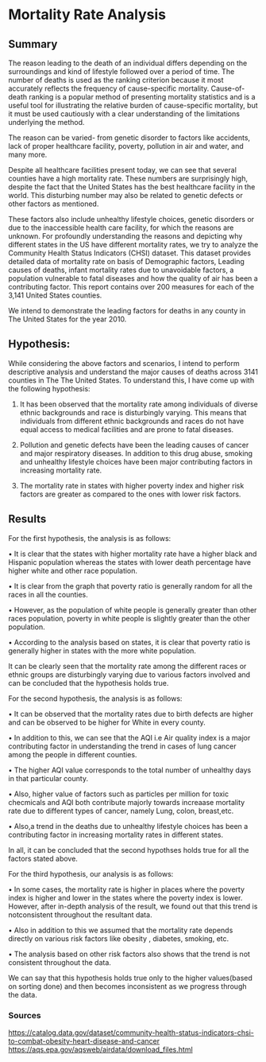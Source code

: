 # Mortality Rate Analysis


## Summary
The reason leading to the death of an individual differs depending on the surroundings and kind of lifestyle followed over a period of time. The number of deaths is used as the ranking criterion because it most accurately reflects the frequency of cause-specific mortality. Cause-of-death ranking is a popular method of presenting mortality statistics and is a useful tool for illustrating the relative burden of cause-specific mortality, but it must be used cautiously with a clear understanding of the limitations underlying the method.

The reason can be varied- from genetic disorder to factors like accidents, lack of proper healthcare facility, poverty, pollution in air and water, and many more. 

Despite all healthcare facilities present today, we can see that several counties have a high mortality rate. These numbers are surprisingly high, despite the fact that the United States has the best healthcare facility in the world. This disturbing number may also be related to genetic defects or other factors as mentioned.

These factors also include unhealthy lifestyle choices, genetic disorders or due to the inaccessible health care facility, for which the reasons are unknown. For profoundly understanding the reasons and depicting why different states in the US have different mortality rates, we try to analyze the Community Health Status Indicators (CHSI) dataset. This dataset provides detailed data of mortality rate on basis of Demographic factors, Leading causes of deaths, infant mortality rates due to unavoidable factors, a population vulnerable to fatal diseases and how the quality of air has been a contributing factor. This report contains over 200 measures for each of the 3,141 United States counties.

We intend to demonstrate the leading factors for deaths in any county in The United States for the year 2010.

## Hypothesis:

While considering the above factors and scenarios, I intend to perform descriptive analysis and understand the major causes of deaths across 3141 counties in The The United States. To understand this, I have come up with the following hypothesis:

1. It has been observed that the mortality rate among individuals of diverse ethnic backgrounds and race is disturbingly varying. This means that individuals from different ethnic backgrounds and races do not have equal access to medical facilities and are prone to fatal diseases.

2. Pollution and genetic defects have been the leading causes of cancer and major respiratory diseases. In addition to this drug abuse, smoking and unhealthy lifestyle choices have been major contributing factors in increasing mortality rate.

3. The mortality rate in states with higher poverty index and higher risk factors are greater as compared to the ones with lower risk factors.

## Results

For the first hypothesis, the analysis is as follows:

• It is clear that the states with higher mortality rate have a higher black and Hispanic population whereas the states with lower death percentage have higher white and other race population.

• It is clear from the graph that poverty ratio is generally random for all the races in all the counties.

• However, as the population of white people is generally greater than other races population, poverty in white people is slightly
greater than the other population.

• According to the analysis based on states, it is clear that poverty ratio is generally higher in states with the more white population.

It can be clearly seen that the mortality rate among the different races or ethnic groups are disturbingly varying due to various factors involved and can be concluded that the hypothesis holds true.


For the second hypothesis, the analysis is as follows:

• It can be observed that the mortality rates due to birth defects are higher and can be observed to be higher for White in every county.

• In addition to this, we can see that the AQI i.e Air quality index is a major contributing factor in understanding the trend in cases of lung cancer among the people in different counties.

• The higher AQI value corresponds to the total number of unhealthy days in that particular county.

• Also, higher value of factors such as particles per million for toxic checmicals and AQI both contribute majorly towards increaase mortality rate due to different types of cancer, namely Lung, colon, breast,etc.

• Also,a trend in the deaths due to unhealthy lifestyle choices has been a contributing factor in increasing mortality rates in different states.

In all, it can be concluded that the second hypothses holds true for all the factors stated above.

For the third hypothesis, our analysis is as follows:

• In some cases, the mortality rate is higher in places where the poverty index is higher and lower in the states where the poverty index is lower. However, after in-depth analysis of the result, we found out that this trend is notconsistent throughout the resultant data.

• Also in addition to this we assumed that the mortality rate depends directly on various risk factors like obesity , diabetes, smoking, etc.

• The analysis based on other risk factors also shows that the trend is not consistent throughout the data.

We can say that this hypothesis holds true only to the higher values(based on sorting done) and then becomes inconsistent as we progress through the data.



### Sources 
https://catalog.data.gov/dataset/community-health-status-indicators-chsi-to-combat-obesity-heart-disease-and-cancer
https://aqs.epa.gov/aqsweb/airdata/download_files.html
